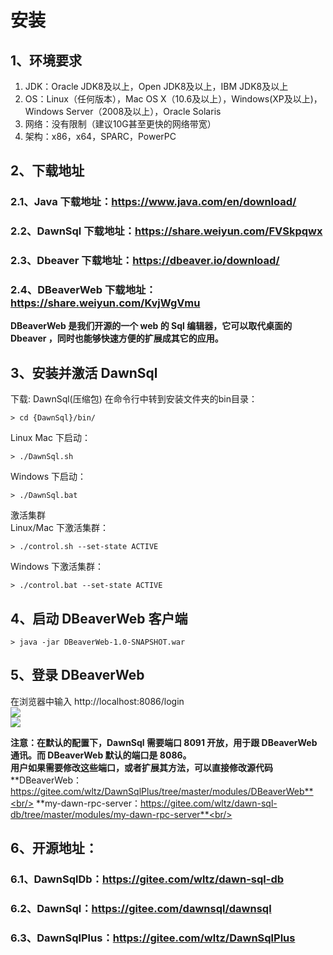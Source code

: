 # 安装
## 1、环境要求

1. JDK：Oracle JDK8及以上，Open JDK8及以上，IBM JDK8及以上
2. OS：Linux（任何版本），Mac OS X（10.6及以上），Windows(XP及以上)，Windows Server（2008及以上），Oracle Solaris
3. 网络：没有限制（建议10G甚至更快的网络带宽）
4. 架构：x86，x64，SPARC，PowerPC

## 2、下载地址
### 2.1、Java 下载地址：https://www.java.com/en/download/
### 2.2、DawnSql 下载地址：https://share.weiyun.com/FVSkpqwx
### 2.3、Dbeaver 下载地址：https://dbeaver.io/download/
### 2.4、DBeaverWeb 下载地址：https://share.weiyun.com/KvjWgVmu
**DBeaverWeb 是我们开源的一个 web 的 Sql 编辑器，它可以取代桌面的 Dbeaver ，同时也能够快速方便的扩展成其它的应用。**

## 3、安装并激活 DawnSql

下载: DawnSql(压缩包) 
  在命令行中转到安装文件夹的bin目录：
```shell
> cd {DawnSql}/bin/ 
```

Linux Mac 下启动：<br/>
```shell
> ./DawnSql.sh
```

Windows 下启动：<br/>
```shell
> ./DawnSql.bat
```

激活集群<br/>
Linux/Mac 下激活集群：<br/>
```shell
> ./control.sh --set-state ACTIVE
```

Windows 下激活集群：<br/>
```shell
> ./control.bat --set-state ACTIVE
```

## 4、启动 DBeaverWeb 客户端
```shell
> java -jar DBeaverWeb-1.0-SNAPSHOT.war
```

## 5、登录 DBeaverWeb
在浏览器中输入 http://localhost:8086/login
<br/>
<img src='/smart_sql_img/login_web.jpg'></img><br/>
<img src='/smart_sql_img/dawnclient.jpg'></img><br/>

**注意：在默认的配置下，DawnSql 需要端口 8091 开放，用于跟 DBeaverWeb 通讯。而 DBeaverWeb 默认的端口是 8086。**<br/>
**用户如果需要修改这些端口，或者扩展其方法，可以直接修改源代码**<br/>
**DBeaverWeb：https://gitee.com/wltz/DawnSqlPlus/tree/master/modules/DBeaverWeb**<br/>
**my-dawn-rpc-server：https://gitee.com/wltz/dawn-sql-db/tree/master/modules/my-dawn-rpc-server**<br/>

## 6、开源地址：
### 6.1、DawnSqlDb：https://gitee.com/wltz/dawn-sql-db
### 6.2、DawnSql：https://gitee.com/dawnsql/dawnsql
### 6.3、DawnSqlPlus：https://gitee.com/wltz/DawnSqlPlus


